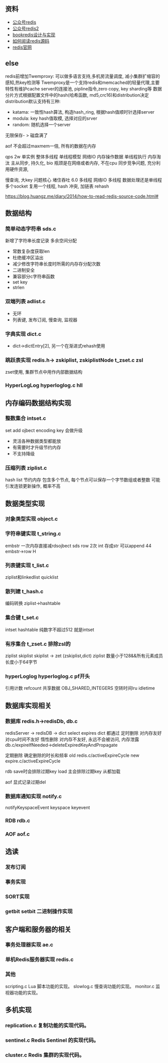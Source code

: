 ## 资料

* [公众号redis](https://mp.weixin.qq.com/mp/appmsgalbum?__biz=MzI0NTE4NDg0NA==&action=getalbum&album_id=1725600385232322562&scene=173&from_msgid=2247483875&from_itemidx=1&count=3&nolastread=1#wechat_redirect)
* [公众号redis2](https://mp.weixin.qq.com/s?__biz=MzI0NTE4NDg0NA==&mid=2247483875&idx=1&sn=e913d929de18781246616fb704aad892&chksm=e95321c0de24a8d6ce7bdc4fb782a41a5a33cd9794db7ead88de79458c330d0b19fe7fc6bcd1&scene=178&cur_album_id=1725600385232322562#rd)
* [bookredis设计与实现](http://redisbook.com/)
* [如何阅读redis源码](https://blog.huangz.me/diary/2014/how-to-read-redis-source-code.html)
* [redis官网](https://redis.io/docs/about/)



## else

redis前增加Twemproxy: 可以做多语言支持,多机房流量调度, 减小集群扩缩容的感知,热key检测等
Twemproxy是一个支持redis和memcached的轻量代理,主要特性有维护cache server的连接池, pipline指令,zero copy, key sharding等
数据分片方式根据配置文件中的hash(哈希函数, md5,crc16)和distribution决定
distribution默认支持有三种:
* katama: 一致性hash算法, 构造hash_ring, 根据hash值顺时针选择server
* modula: key hash值取模, 选择对应的srver
* random: 随机选择一个server


无限保存- > 磁盘满了

aof 不会超过maxmem一倍, 所有的数据在内存

qps 2w 单实例
整体多线程
单线程模型 网络IO 内存操作数据 单线程执行 内存淘汰 主从同步, 持久化, bio
瓶颈是在网络或者内存, 不在cpu
同步竞争问题,
充分利用硬件资源,

慢查询, 大key 问题核心 堵住吞吐
6.0 多线程 网络IO 多线程
数据处理还是单线程
多个socket 复用一个线程,
hash 冲突, 加链表 rehash


https://blog.huangz.me/diary/2014/how-to-read-redis-source-code.html#

## 数据结构

### 简单动态字符串 sds.c
新增了字符串长度记录
多余空间分配
* 常数复杂度获取len
* 杜绝缓冲区溢出
* 减少修改字符串长度时所需的内存存分配次数
* 二进制安全
* 兼容部分c字符串函数
* set key
* strlen

### 双端列表 adlist.c
* 无环
* 列表键, 发布订阅, 慢查询, 监视器

### 字典实现 dict.c
* dict->dictEntry[2], 另一个在渐进式rehash使用

### 跳跃表实现 redis.h-> zskiplist, zskiplistNode t_zset.c zsl
zset使用, 集群节点中用作内部数据结构

### HyperLogLog hyperloglog.c hll


## 内存编码数据结构实现

### 整数集合 intset.c
set add
ojbect encoding key
会做升级
* 灵活各种数据类型都能放
* 有需要时才升级节约内存
* 不支持降级


### 压缩列表 ziplist.c
hash list
节约内存
包含多个节点, 每个节点可以保存一个字节数组或者整数
可能引发连锁更新操作, 概率不高

## 数据类型实现

### 对象类型实现 object.c

### 字符串键实现 t_string.c

embstr 一次内存直接减rdsojbect sds
row  2次
int 存成str 可以append
44 embstr->row
H

### 列表键实现 t_list.c

ziplist和linkedlist
quicklist

### 散列建 t_hash.c

编码转换 ziplist->hashtable

### 集合键 t_set.c
intset hashtable
纯数字不超过512 就是intset

### 有序集合 t_zset.c 排除zsl的
ziplist skiplist
skiplist -> zet (zskiplist,dict)
ziplist 数量小于128&&所有元素成员长度小于64字节


### hyperLoglog hyperloglog.c pf开头


引用计数 refcount
共享数据 OBJ_SHARED_INTEGERS
空转时间lru idletime

## 数据库实现相关

### 数据库 redis.h->redisDb, db.c
redisServer -> redisDB -> dict
select
expires dict 都通过
定时删除  对内存友好 对cpu时间不友好
惰性删除  对内存不友好, 永远不会被访问, 内存泄露 db.c/expireIfNeeded->deleteExpiredKeyAndPropagate

定期删除  确定删除的时长和频率
old redis.c/activeExpireCycle
new expire.c/activeExpireCycle

rdb save时会排除过期key
load 主会排除过期key  从都加载

aof 显式记录过期del

### 数据库通知实现  notify.c

notifyKeyspaceEvent
keyspace
keyevent

### RDB rdb.c

### AOF aof.c

## 选读

### 发布订阅

### 事务实现

### SORT实现

### getbit setbit 二进制操作实现


## 客户端和服务器的相关

### 事务处理器实现 ae.c

### 单机Redis服务器实现 redis.c

### 其他

scripting.c	Lua 脚本功能的实现。
slowlog.c	慢查询功能的实现。
monitor.c	监视器功能的实现。

## 多机实现

### replication.c	复制功能的实现代码。
### sentinel.c	Redis Sentinel 的实现代码。
### cluster.c	Redis 集群的实现代码。